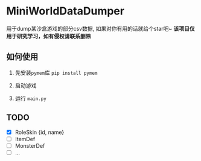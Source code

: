 # MiniWorldDataDumper
用于dump某沙盒游戏的部分csv数据, 如果对你有用的话就给个star吧~
**该项目仅用于研究学习，如有侵权请联系删除**
## 如何使用
1. 先安装`pymem`库 `pip install pymem`

2. 启动游戏

3. 运行 `main.py`

## TODO
- [x] RoleSkin   {id, name} 
- [ ] ItemDef 
- [ ] MonsterDef
- [ ] ...